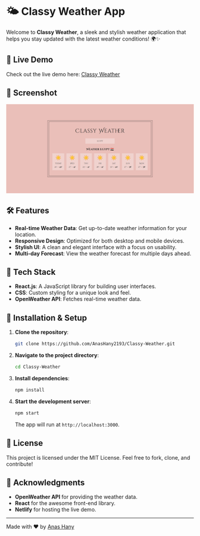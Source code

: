 # 🌤️ Classy Weather App

Welcome to **Classy Weather**, a sleek and stylish weather application that helps you stay updated with the latest weather conditions! 🌍✨

## 🚀 Live Demo

Check out the live demo here: [Classy Weather](https://classy-weather-2193.netlify.app/)

## 📸 Screenshot

![Classy Weather Screenshot](public/classy-weather.png)

## 🛠️ Features

- **Real-time Weather Data**: Get up-to-date weather information for your location.
- **Responsive Design**: Optimized for both desktop and mobile devices.
- **Stylish UI**: A clean and elegant interface with a focus on usability.
- **Multi-day Forecast**: View the weather forecast for multiple days ahead.

## 🔧 Tech Stack

- **React.js**: A JavaScript library for building user interfaces.
- **CSS**: Custom styling for a unique look and feel.
- **OpenWeather API**: Fetches real-time weather data.

## 🚧 Installation & Setup

1. **Clone the repository**:

   ```bash
   git clone https://github.com/AnasHany2193/Classy-Weather.git
   ```

2. **Navigate to the project directory**:

   ```bash
   cd Classy-Weather
   ```

3. **Install dependencies**:

   ```bash
   npm install
   ```

4. **Start the development server**:

   ```bash
   npm start
   ```

   The app will run at `http://localhost:3000`.

## 📝 License

This project is licensed under the MIT License. Feel free to fork, clone, and contribute!

## 🙌 Acknowledgments

- **OpenWeather API** for providing the weather data.
- **React** for the awesome front-end library.
- **Netlify** for hosting the live demo.

---

Made with ❤️ by [Anas Hany](https://www.linkedin.com/in/anashany219/)
